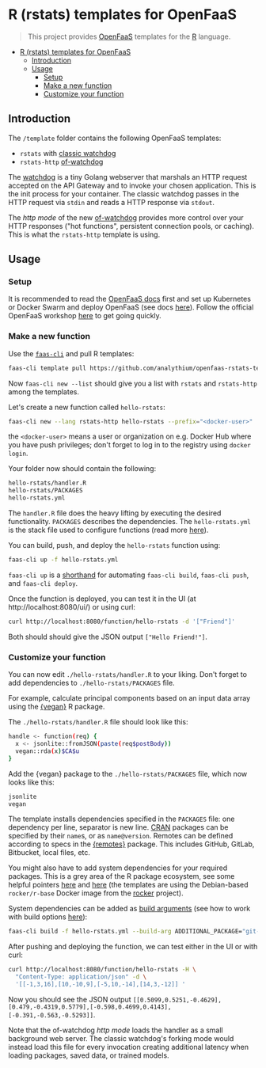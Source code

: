 # R (rstats) templates for OpenFaaS

> This project provides [OpenFaaS](https://www.openfaas.com/)
> templates for the [R](https://www.r-project.org/) language.

- [R (rstats) templates for OpenFaaS](#r-rstats-templates-for-openfaas)
  - [Introduction](#introduction)
  - [Usage](#usage)
    - [Setup](#setup)
    - [Make a new function](#make-a-new-function)
    - [Customize your function](#customize-your-function)

## Introduction

The `/template` folder contains the following OpenFaaS templates:

- `rstats` with [classic watchdog](https://github.com/openfaas/faas/tree/master/watchdog)
- `rstats-http` [of-watchdog](https://github.com/openfaas-incubator/of-watchdog)

The [watchdog](https://github.com/openfaas/faas/tree/master/watchdog)
is a tiny Golang webserver that marshals an HTTP request accepted on the API Gateway
and to invoke your chosen application.
This is the init process for your container.
The classic watchdog passes in the HTTP request
via `stdin` and reads a HTTP response via `stdout`.

The _http mode_ of the new [of-watchdog](https://github.com/openfaas-incubator/of-watchdog)
provides more control over your HTTP responses ("hot functions", persistent connection pools,
or caching). This is what the `rstats-http` template is using.

## Usage

### Setup

It is recommended to read the [OpenFaaS docs](https://docs.openfaas.com/) first and set up
Kubernetes or Docker Swarm and deploy OpenFaaS
(see docs [here](https://docs.openfaas.com/deployment/)).
Follow the official OpenFaaS workshop [here](https://docs.openfaas.com/tutorials/workshop/)
to get going quickly.

### Make a new function

Use the [`faas-cli`](https://github.com/openfaas/faas-cli) and pull R templates:

```bash
faas-cli template pull https://github.com/analythium/openfaas-rstats-templates
```

Now `faas-cli new --list` should give you a list with `rstats` and `rstats-http` among
the templates.

Let's create a new function called `hello-rstats`:

```bash
faas-cli new --lang rstats-http hello-rstats --prefix="<docker-user>"
```

the `<docker-user>` means a user or organization on e.g. Docker Hub where
you have push privileges; don't forget to log in to the registry using `docker login`.

Your folder now should contain the following:

```bash
hello-rstats/handler.R
hello-rstats/PACKAGES
hello-rstats.yml
```

The `handler.R` file does the heavy lifting by executing the desired
functionality. `PACKAGES` describes the dependencies.
The `hello-rstats.yml` is the stack file used to configure functions
(read more [here](https://docs.openfaas.com/reference/yaml/)).

You can build, push, and deploy the `hello-rstats` function using:

```bash
faas-cli up -f hello-rstats.yml
```

`faas-cli up` is a [shorthand](https://docs.openfaas.com/cli/templates/)
for automating `faas-cli build`, `faas-cli push`, and `faas-cli deploy`.

Once the function is deployed, you can test it in the UI (at http://localhost:8080/ui/)
or using curl:

```bash
curl http://localhost:8080/function/hello-rstats -d '["Friend"]'
```

Both should should give the JSON output `["Hello Friend!"]`.

### Customize your function

You can now edit `./hello-rstats/handler.R` to your liking.
Don't forget to add dependencies to `./hello-rstats/PACKAGES` file.

For example, calculate principal components
based on an input data array using the
[{vegan}](https://CRAN.R-project.org/package=vegan) R package.

The `./hello-rstats/handler.R` file should look like this:

```bash
handle <- function(req) {
  x <- jsonlite::fromJSON(paste(req$postBody))
  vegan::rda(x)$CA$u
}
```

Add the {vegan} package to the `./hello-rstats/PACKAGES` file, which now
looks like this:

```bash
jsonlite
vegan
```

The template installs dependencies specified in the `PACKAGES` file:
one dependency per line, separator is new line.
[CRAN](https://cran.r-project.org/) packages can be specified by
their `name`s, or as `name@version`.
Remotes can be defined according to specs in the
[{remotes}](https://cran.r-project.org/web/packages/remotes/vignettes/dependencies.html)
package. This includes GitHub, GitLab, Bitbucket, local files, etc.

You might also have to add system dependencies for your required packages.
This is a grey area of the R package ecosystem, see some helpful pointers
[here](https://github.com/rstudio/r-system-requirements)
and [here](https://github.com/r-hub/sysreqs)
(the templates are using the Debian-based `rocker/r-base` Docker image from the
[rocker](https://github.com/rocker-org) project).

System dependencies can be added as [build arguments](https://docs.openfaas.com/cli/build/#30-pass-custom-build-arguments) (see how to work with build options
[here](https://github.com/analythium/openfaas-rstats-templates/issues/10)):

```bash
faas-cli build -f hello-rstats.yml --build-arg ADDITIONAL_PACKAGE="git-core libssl-dev libcurl4-gnutls-dev"
```

After pushing and deploying the function,
we can test either in the UI or with curl:

```bash
curl http://localhost:8080/function/hello-rstats -H \
  "Content-Type: application/json" -d \
  '[[-1,3,16],[10,-10,9],[-5,10,-14],[14,3,-12]] '
```

Now you should see the JSON output
`[[0.5099,0.5251,-0.4629],[0.479,-0.4319,0.5779],[-0.598,0.4699,0.4143],[-0.391,-0.563,-0.5293]]`.

Note that the of-watchdog _http mode_ loads the handler as a
small background web server. The classic watchdog's forking mode
would instead load this file for every invocation creating additional latency
when loading packages, saved data, or trained models.
